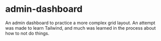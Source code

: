 # admin-dashboard
An admin dashboard to practice a more complex grid layout.
An attempt was made to learn Tailwind, and much was learned in the process about how to not do things.